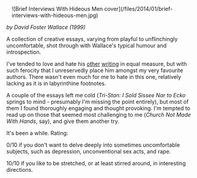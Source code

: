 <!--
.. title: Brief Interviews with Hideous Men
.. slug: brief-interviews-with-hideous-men
.. date: 2014-01-22 20:51:51-06:00
.. tags: media,books,essays,fiction
.. type: text
-->

<span style="float: left; padding: 1em">
![Brief Interviews With Hideous Men cover](/files/2014/01/brief-interviews-with-hideous-men.jpg)
</span>

*by David Foster Wallace (1999)*

A collection of creative essays, varying from playful to unflinchingly
uncomfortable, shot through with Wallace's typical humour and
introspection.

I've tended to love and hate his [other](/infinite-jest)
[writing](/everything-and-more) in equal measure, but with such
ferocity that I unreservedly place him amongst my very favourite
authors. There wasn't even much for me to hate in this one, relatively
lacking as it is in labyrinthine footnotes.

A couple of the essays left me cold (*Tri-Stan: I Sold Sissee Nar to
Ecko* springs to mind - presumably I'm missing the point entirely),
but most of them I found thoroughly engaging and
thought provoking. I'm tempted to read up on those that seemed most
challenging to me (*Church Not Made With Hands*, say), and give them
another try.

It's been a while. Rating:

0/10 if you don't want to delve deeply into sometimes uncomfortable
subjects, such as depression, unconventional sex acts, and rape.

10/10 if you like to be stretched, or at least stirred around, in
interesting directions.

<br style="clear: both" />
